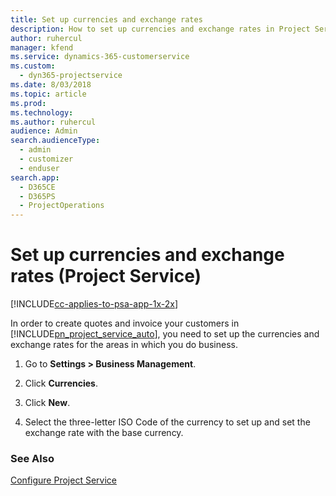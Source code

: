 ```yaml
---
title: Set up currencies and exchange rates
description: How to set up currencies and exchange rates in Project Service
author: ruhercul
manager: kfend
ms.service: dynamics-365-customerservice
ms.custom: 
  - dyn365-projectservice
ms.date: 8/03/2018
ms.topic: article
ms.prod: 
ms.technology: 
ms.author: ruhercul
audience: Admin
search.audienceType: 
  - admin
  - customizer
  - enduser
search.app: 
  - D365CE
  - D365PS
  - ProjectOperations
---
```

# Set up currencies and exchange rates (Project Service)

[!INCLUDE[cc-applies-to-psa-app-1x-2x](../includes/cc-applies-to-psa-app-1x-2x.md)]

In order to create quotes and invoice your customers in [!INCLUDE[pn_project_service_auto](../includes/pn-project-service-auto.md)], you need to set up the currencies and exchange rates for the areas in which you do business.  
  
1.  Go to **Settings > Business Management**.  
  
2.  Click **Currencies**.  
  
3.  Click **New**.  
  
4.  Select the three-letter ISO Code of the currency to set up and set the exchange rate with the base currency.  
  
### See Also  
 [Configure Project Service](../psa/configure.md)
